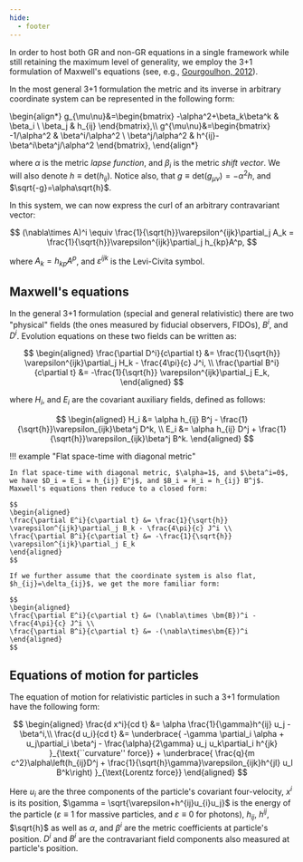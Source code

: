 ```yaml
---
hide:
  - footer
---
```


In order to host both GR and non-GR equations in a single framework while still retaining the maximum level of generality, we employ the 3+1 formulation of Maxwell's equations (see, e.g., [Gourgoulhon, 2012](https://link.springer.com/book/10.1007/978-3-642-24525-1)).

In the most general 3+1 formulation the metric and its inverse in arbitrary coordinate system can be represented in the following form:

\begin{align*}
g_{\mu\nu}&=\begin{bmatrix}
-\alpha^2+\beta_k\beta^k & \beta_i \\ 
\beta_j & h_{ij}
\end{bmatrix},\\\\
g^{\mu\nu}&=\begin{bmatrix}
-1/\alpha^2 & \beta^i/\alpha^2 \\ 
\beta^j/\alpha^2 & h^{ij}-\beta^i\beta^j/\alpha^2
\end{bmatrix},
\end{align*}

where $\alpha$ is the metric _lapse function_, and $\beta_i$ is the metric _shift vector_. We will also denote $h \equiv \mathrm{det}{(h_{ij})}$. Notice also, that $g\equiv \mathrm{det}{(g_{\mu\nu})} = -\alpha^2 h$, and $\sqrt{-g}=\alpha\sqrt{h}$.

In this system, we can now express the curl of an arbitrary contravariant vector:

$$
(\nabla\times A)^i \equiv \frac{1}{\sqrt{h}}\varepsilon^{ijk}\partial_j A_k = \frac{1}{\sqrt{h}}\varepsilon^{ijk}\partial_j h_{kp}A^p,
$$

where $A_k = h_{kp} A^p$, and $\varepsilon^{ijk}$ is the Levi-Civita symbol.

## Maxwell's equations

In the general 3+1 formulation (special and general relativistic) there are two "physical" fields (the ones measured by fiducial observers, FIDOs), $B^i$, and $D^i$. Evolution equations on these two fields can be written as:

$$
\begin{aligned}
\frac{\partial D^i}{c\partial t} &= \frac{1}{\sqrt{h}} \varepsilon^{ijk}\partial_j H_k - \frac{4\pi}{c} J^i, \\
\frac{\partial B^i}{c\partial t} &= -\frac{1}{\sqrt{h}} \varepsilon^{ijk}\partial_j E_k,
\end{aligned}
$$

where $H_i$, and $E_i$ are the covariant auxiliary fields, defined as follows:

$$
\begin{aligned}
H_i &= \alpha h_{ij} B^j - \frac{1}{\sqrt{h}}\varepsilon_{ijk}\beta^j D^k, \\
E_i &= \alpha h_{ij} D^j + \frac{1}{\sqrt{h}}\varepsilon_{ijk}\beta^j B^k.
\end{aligned}
$$

!!! example "Flat space-time with diagonal metric"

    In flat space-time with diagonal metric, $\alpha=1$, and $\beta^i=0$, we have $D_i = E_i = h_{ij} E^j$, and $B_i = H_i = h_{ij} B^j$. Maxwell's equations then reduce to a closed form:

    $$
    \begin{aligned}
    \frac{\partial E^i}{c\partial t} &= \frac{1}{\sqrt{h}} \varepsilon^{ijk}\partial_j B_k - \frac{4\pi}{c} J^i \\
    \frac{\partial B^i}{c\partial t} &= -\frac{1}{\sqrt{h}} \varepsilon^{ijk}\partial_j E_k
    \end{aligned}
    $$

    If we further assume that the coordinate system is also flat, $h_{ij}=\delta_{ij}$, we get the more familiar form:

    $$
    \begin{aligned}
    \frac{\partial E^i}{c\partial t} &= (\nabla\times \bm{B})^i - \frac{4\pi}{c} J^i \\
    \frac{\partial B^i}{c\partial t} &= -(\nabla\times\bm{E})^i
    \end{aligned}
    $$

<!-- ### Axisymmetric

In 2D spherical coordinate system (axisymmetric, $\partial_\phi = 0$) discretized version of Maxwell's equation on $E^1$ ("radial") is singular at the polar axis: $h^{(i+1/2,~0)} = h^{(i+1/2,~n_2-1)} = 0$. -->

## Equations of motion for particles

The equation of motion for relativistic particles in such a 3+1 formulation have the following form:

$$
\begin{aligned}
\frac{d x^i}{cd t} &= \alpha \frac{1}{\gamma}h^{ij} u_j - \beta^i,\\
\frac{d u_i}{cd t} &=
\underbrace{
  -\gamma \partial_i \alpha + u_j\partial_i \beta^j - \frac{\alpha}{2\gamma} u_j u_k\partial_i h^{jk}
}_{\text{``curvature'' force}} +
\underbrace{
  \frac{q}{m c^2}\alpha\left(h_{ij}D^j + \frac{1}{\sqrt{h}\gamma}\varepsilon_{ijk}h^{jl} u_l B^k\right)
}_{\text{Lorentz force}}
\end{aligned}
$$

Here $u_i$ are the three components of the particle's covariant four-velocity, $x^i$ is its position, $\gamma = \sqrt{\varepsilon+h^{ij}u_{i}u_j}$ is the energy of the particle ($\varepsilon\equiv 1$ for massive particles, and $\varepsilon\equiv 0$ for photons), $h_{ij}$, $h^{ij}$, $\sqrt{h}$ as well as $\alpha$, and $\beta^i$ are the metric coefficients at particle's position. $D^i$ and $B^i$ are the contravariant field components also measured at particle's position.

